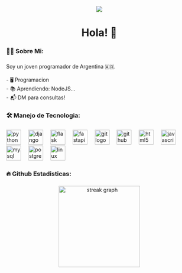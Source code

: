 <div align="center">
  <img src="https://visitor-badge.laobi.icu/badge?page_id=agusrosero.agusrosero&"  />
</div>

###

<h1 align="center">Hola! 👋</h1>

###

<h3 align="left">👩‍💻  Sobre Mi:</h3>

###

<p align="left">Soy un joven programador de Argentina 🇦🇷.<br><br>- 🖥️ Programacion<br>- 📚 Aprendiendo: NodeJS...<br>- 📬 DM para consultas!</p>

###

<h3 align="left">🛠 Manejo de Tecnologia:</h3>

###

<div align="left">
  <img src="https://cdn.jsdelivr.net/gh/devicons/devicon/icons/python/python-original.svg" height="40" alt="python logo"  />
  <img width="12" />
  <img src="https://cdn.jsdelivr.net/gh/devicons/devicon/icons/django/django-plain.svg" height="40" alt="django logo"  />
  <img width="12" />
  <img src="https://cdn.jsdelivr.net/gh/devicons/devicon/icons/flask/flask-original.svg" height="40" alt="flask logo"  />
  <img width="12" />
  <img src="https://cdn.jsdelivr.net/gh/devicons/devicon/icons/fastapi/fastapi-original.svg" height="40" alt="fastapi logo"  />
  <img width="12" />
  <img src="https://cdn.jsdelivr.net/gh/devicons/devicon/icons/git/git-original.svg" height="40" alt="git logo"  />
  <img width="12" />
  <img src="https://cdn.jsdelivr.net/gh/devicons/devicon/icons/github/github-original.svg" height="40" alt="github logo"  />
  <img width="12" />
  <img src="https://cdn.jsdelivr.net/gh/devicons/devicon/icons/html5/html5-original.svg" height="40" alt="html5 logo"  />
  <img width="12" />
  <img src="https://cdn.jsdelivr.net/gh/devicons/devicon/icons/javascript/javascript-original.svg" height="40" alt="javascript logo"  />
  <img width="12" />
  <img src="https://cdn.jsdelivr.net/gh/devicons/devicon/icons/mysql/mysql-original.svg" height="40" alt="mysql logo"  />
  <img width="12" />
  <img src="https://cdn.jsdelivr.net/gh/devicons/devicon/icons/postgresql/postgresql-original.svg" height="40" alt="postgresql logo"  />
  <img width="12" />
  <img src="https://cdn.jsdelivr.net/gh/devicons/devicon/icons/linux/linux-original.svg" height="40" alt="linux logo"  />
</div>

###

<h3 align="left">🔥   Github Estadisticas:</h3>

###

<div align="center">
  <img src="https://streak-stats.demolab.com?user=agusrosero&locale=en&mode=daily&theme=dark&hide_border=false&border_radius=5&order=3" height="220" alt="streak graph"  />
</div>

###
